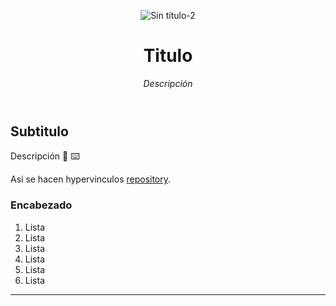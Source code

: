 <header>

![Sin título-2](https://github.com/user-attachments/assets/5b933a56-0ece-452a-99c0-1a641485a6b9)

# Titulo

_Descripción_

</header>

## Subtitulo

Descripción :tada: :keyboard: 

Asi se hacen hypervinculos [repository](https://github.com/JaimeCamachoDev/Template?tab=readme-ov-file#titulo).

### Encabezado

1. Lista
1. Lista
1. Lista
1. Lista
1. Lista
1. Lista

<footer>

<!--
  <<< Author notes: Footer >>>
  Add a link to get support, GitHub status page, code of conduct, license link.
-->
 
---

</footer>

